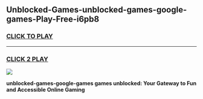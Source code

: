 
## Unblocked-Games-unblocked-games-google-games-Play-Free-i6pb8
<h3>
<a href="https://premium76.site?title=unblocked-games-google-games&ref=22A">CLICK TO PLAY</a></h3>
<hr>

<h3>
<a href="https://premium76.site?title=unblocked-games-google-games&ref=22A">CLICK 2 PLAY</a>
  
</h3>

<a href="https://premium76.site?title=unblocked-games-google-games&ref=22A"><img src="https://clearcache.store/games.png"></a>


**unblocked-games-google-games games unblocked: Your Gateway to Fun and Accessible Online Gaming**

